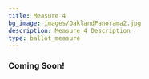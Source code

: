 ```yaml
---
title: Measure 4
bg_image: images/OaklandPanorama2.jpg
description: Measure 4 Description
type: ballot_measure
---
```

### Coming Soon!